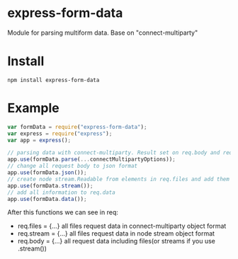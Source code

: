 # express-form-data
Module for parsing multiform data. Base on "connect-multiparty"
# Install 
`npm install express-form-data`
# Example
```js
var formData = require("express-form-data");
var express = require("express");
var app = express();

// parsing data with connect-multiparty. Result set on req.body and req.files
app.use(formData.parse(...connectMultipartyOptions));
// change all request body to json format
app.use(formData.json());
// create node stream.Readable from elements in req.files and add them in req.stream
app.use(formData.stream());
// add all information to req.data
app.use(formData.data());
```

After this functions we can see in req:
* req.files = {...} all files request data in connect-multiparty object format
* req.stream = {...} all files request data in node stream object format
* req.body = {...} all request data including files(or streams if you use .stream())
